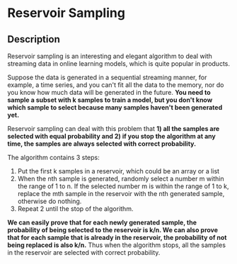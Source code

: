 # Reservoir Sampling

## Description

Reservoir sampling is an interesting and elegant algorithm to deal with streaming data in online learning models, which is quite popular in products.

Suppose the data is generated in a sequential streaming manner, for example, a time series, and you can't fit all the data to the memory, nor do you know how much data will be generated in the future. **You need to sample a subset with k samples to train a model, but you don't know which sample to select because many samples haven't been generated yet.**

Reservoir sampling can deal with this problem that **1) all the samples are selected with equal probability and 2) if you stop the algorithm at any time, the samples are always selected with correct probability.**

The algorithm contains 3 steps:

1. Put the first k samples in a reservoir, which could be an array or a list
2. When the nth sample is generated, randomly select a number m within the range of 1 to n. If the selected number m is within the range of 1 to k, replace the mth sample in the reservoir with the nth generated sample, otherwise do nothing.
3. Repeat 2 until the stop of the algorithm.

**We can easily prove that for each newly generated sample, the probability of being selected to the reservoir is k/n. We can also prove that for each sample that is already in the reservoir, the probability of not being replaced is also k/n.** Thus when the algorithm stops, all the samples in the reservoir are selected with correct probability.
